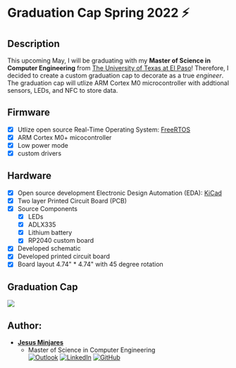 # Graduation Cap Spring 2022 :zap:

## **Description**
This upcoming May, I will be graduating with my **Master of Science in Computer Engineering** from [The University of Texas at El Paso](https://www.utep.edu/engineering/ece/index.html)! Therefore, I decided to create a custom graduation cap to decorate as a true *engineer*. The graduation cap will utlize ARM Cortex M0 microcontroller with addtional sensors, LEDs, and NFC to store data.

## **Firmware**
- [x] Utlize open source Real-Time Operating System: [FreeRTOS]()
- [x] ARM Cortex M0+ micocontroller
- [x] Low power mode
- [x] custom drivers
## **Hardware**
- [x] Open source development Electronic Design Automation (EDA): [KiCad]()
- [x] Two layer Printed Circuit Board (PCB)
- [x] Source Components
  - [x] LEDs
  - [x] ADLX335
  - [x] Lithium battery
  - [x] RP2040 custom board
- [x] Developed schematic
- [x] Developed printed circuit board
- [x] Board layout 4.74" * 4.74" with 45 degree rotation

## **Graduation Cap**
<img src="gif/graduation_cap_render.gif"> 

## **Author:**
* [**Jesus Minjares**](https://github.com/jminjares4)<br>
  * Master of Science in Computer Engineering<br>
[![Outlook](https://img.shields.io/badge/Microsoft_Outlook-0078D4?style=for-the-badge&logo=microsoft-outlook&logoColor=white&style=flat)](mailto:jminjares4@miners.utep.edu) 
[![LinkedIn](https://img.shields.io/badge/LinkedIn-0077B5?style=for-the-badge&logo=linkedin&logoColor=white&style=flat)](https://www.linkedin.com/in/jesus-minjares-157a21195/) [![GitHub](https://img.shields.io/badge/GitHub-100000?style=for-the-badge&logo=github&logoColor=white&style=flat)](https://github.com/jminjares4)
